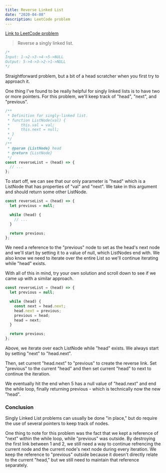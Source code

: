 ```yaml
---
title: Reverse Linked List
date: "2020-04-08"
description: LeetCode problem
---
```


<a href="https://leetcode.com/problems/reverse-linked-list/" target="_blank">Link to LeetCode problem</a>

<blockquote>
Reverse a singly linked list.
</blockquote>

```javascript
/*
Input: 1->2->3->4->5->NULL
Output: 5->4->3->2->1->NULL
*/
```

Straightforward problem, but a bit of a head scratcher when you first try to approach it.

One thing I've found to be really helpful for singly linked lists is to have two or more pointers.
For this problem, we'll keep track of "head", "next", and "previous".

```javascript
/**
 * Definition for singly-linked list.
 * function ListNode(val) {
 *     this.val = val;
 *     this.next = null;
 * }
 */
/**
 * @param {ListNode} head
 * @return {ListNode}
 */
const reverseList = (head) => {
  // ...
};
```

To start off, we can see that our only parameter is "head" which is a ListNode that has properties of "val" and "next".
We take in this argument and should return some other ListNode.

```javascript
const reverseList = (head) => {
  let previous = null;

  while (head) {
    // ...
  }

  return previous;
};
```

We need a reference to the "previous" node to set as the head's next node and we'll start by setting it to a value of null, which ListNodes end with.
We also know we need to iterate over the entire List so we'll continue iterating while "head" exists.

With all of this in mind, try your own solution and scroll down to see if we came up with a similar approach.

```javascript
const reverseList = (head) => {
  let previous = null;

  while (head) {
    const next = head.next;
    head.next = previous;
    previous = head;
    head = next;
  }

  return previous;
};
```

Above, we iterate over each ListNode while "head" exists. We always start by setting "next" to "head.next".

Then, set current "head.next" to "previous" to create the reverse link. Set "previous" to the current "head" and then set current "head" to next to continue the iteration.

We eventually hit the end when 5 has a null value of "head.next" and end the while loop, finally returning previous - which is technically now the new "head".

<h3>Conclusion</h3>

Singly Linked List problems can usually be done "in place," but do require the use of several pointers to keep track of nodes.

One thing to note for this problem was the fact that we kept a reference of "next" within the while loop, while "previous" was outside.
By destroying the first link between 1 and 2, we still need a way to continue refrencing the current node and the current node's next node during every iteration.
We keep the reference to "previous" outside because it doesn't directly relate to the current "head," but we still need to maintain that reference separately.
